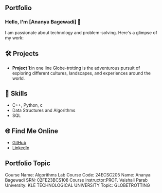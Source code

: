 ## Portfolio

### Hello, I'm [Ananya Bagewadi] 👋

I am passionate about technology and problem-solving. Here's a glimpse of my work:

## 🛠️ Projects
- **Project 1**:in one line
Globe-trotting is the adventurous pursuit of exploring different cultures, landscapes, and experiences around the world. 



## 🚀 Skills
- C++, Python, c
- Data Structures and Algorithms
- SQL


## 🌐 Find Me Online
- [GitHub]( https://ananyabagewadi02.github.io/globetrotting.github.io/)
- [LinkedIn](https://linkedin.com/in/ananya-bagewadi-b28271336)

## Portfolio Topic

Course Name: Algorithms Lab
Course Code: 24ECSC205
Name: Ananya Bagewadi
SRN: 02FE23BCS108
Course Instructor:PROF. Vaishali Parab
University: KLE TECHNOLOGICAL UNIVERSITY
Topic: GLOBETROTTING

